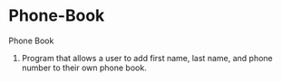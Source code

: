 # Phone-Book
Phone Book
1. Program that allows a user to add first name, last name, and phone number to their own phone book.
